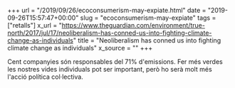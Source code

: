 +++
url = "/2019/09/26/ecoconsumerism-may-expiate.html"
date = "2019-09-26T15:57:47+00:00"
slug = "ecoconsumerism-may-expiate"
tags = ["retalls"]
x_url = "https://www.theguardian.com/environment/true-north/2017/jul/17/neoliberalism-has-conned-us-into-fighting-climate-change-as-individuals"
title = "Neoliberalism has conned us into fighting climate change as individuals"
x_source = ""
+++

Cent companyies són responsables del 71% d'emissions. Fer més verdes les nostres vides individuals pot ser important, però ho serà molt més l'acció política col·lectiva.
